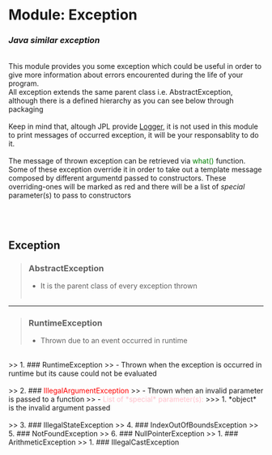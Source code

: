 # **Module: Exception**
### ***Java similar exception***  
<br>
This module provides you some exception which could be useful in order to give more information about errors encourented during the life of your program. 
<br>All exception extends the same parent class i.e. AbstractException, although there is a defined hierarchy as you can see below through packaging 
<br><br>
Keep in mind that, altough JPL provide <a href="https://github.com/Gabriele-P03/Libraries/tree/main/logger">Logger</a>, it is not used in this
module to print messages of occurred exception, it will be your responsablity to do it.
<br><br>
The message of thrown exception can be retrieved via <span style="color:green">what()</span> function. Some of these exception override it in order to take out a template message composed by different argumentd passed to constructors. These overriding-ones will be marked as red and there will be a list of <em>special</em>  parameter(s) to pass to constructors

<br><br>

## **Exception**

> ### AbstractException
>- It is the parent class of every exception thrown
<br><br>
---
> ### RuntimeException
> - Thrown due to an event occurred in runtime
<br>
>> 1. ### RuntimeException
>> - Thrown when the exception is occurred in runtime but its cause could not be evaluated 
<br><br>
>> 2. ### <span style="color:red">IllegalArgumentException</span>
>> - Thrown when an invalid parameter is passed to a function
>> - <span style="color:pink">List of *special* parameter(s):</span>
>>> 1. *object* is the invalid argument passed
<br><br>
>> 3. ### IllegalStateException
>> 4. ### IndexOutOfBoundsException
>> 5. ### NotFoundException
>> 6. ### NullPointerException
>> 1. ### ArithmeticException
>> 1. ### IllegalCastException





